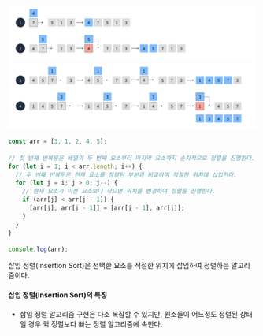 ![삽입 정렬 과정 1](/assets/images/algorithm/sort/insertion_sort_step_1.webp)
![삽입 정렬 과정 2](/assets/images/algorithm/sort/insertion_sort_step_2.webp)

```javascript
const arr = [3, 1, 2, 4, 5];

// 첫 번째 반복문은 배열의 두 번째 요소부터 마지막 요소까지 순차적으로 정렬을 진행한다.
for (let i = 1; i < arr.length; i++) {
  // 두 번째 반복문은 현재 요소를 정렬된 부분과 비교하여 적절한 위치에 삽입한다.
  for (let j = i; j > 0; j--) {
    // 현재 요소가 이전 요소보다 작으면 위치를 변경하여 정렬을 진행한다.
    if (arr[j] < arr[j - 1]) {
      [arr[j], arr[j - 1]] = [arr[j - 1], arr[j]];
    }
  }
}

console.log(arr);
```

삽입 정렬(Insertion Sort)은 선택한 요소를 적절한 위치에 삽입하여 정렬하는 알고리즘이다.

#### 삽입 정렬(Insertion Sort)의 특징

- 삽입 정렬 알고리즘 구현은 다소 복잡할 수 있지만, 원소들이 어느정도 정렬된 상태일 경우 퀵 정렬보다 빠는 정렬 알고리즘에 속한다.

